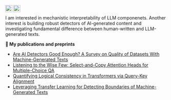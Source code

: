 [<img align="left" alt="natriistorm | Google Scholar" width="22px" src="https://cdn.simpleicons.org/googlescholar/black/white" />](https://scholar.google.com/citations?user=RYcjZTAAAAAJ&hl=en)
[<img align="left" alt="natriistorm | LinkedIn" width="22px" src="https://cdn.simpleicons.org/linkedin/black/white" />](https://www.linkedin.com/in/anastasia-voznyuk/)
<br/>

I am interested in mechanistic interpretability of LLM componenets. Another interest is building robust detectors of AI-generated content and investigating fundamental difference between human-written and LLM-generated texts.



**📝 My publications and preprints**
- [Are AI Detectors Good Enough? A Survey on Quality of Datasets With Machine-Generated Texts](https://arxiv.org/pdf/2410.14677)
- [Listening to the Wise Few: Select-and-Copy Attention Heads for Multiple-Choice QA](https://arxiv.org/pdf/2410.02343)
- [Quantifying Logical Consistency in Transformers via Query-Key Alignment](https://arxiv.org/pdf/2502.17017)
- [Leveraging Transfer Learning for Detecting Boundaries of Machine-Generated Texts](https://arxiv.org/pdf/2405.10629)
